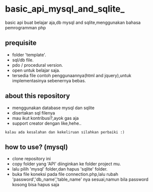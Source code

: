 # basic_api_mysql_and_sqlite_
basic api buat belajar aja,db mysql and sqlite,menggunakan bahasa pemrogramman php
## prequisite
- folder 'template'. 
- sql/db file.
- pdo / procedural version.
- open untuk belajar saja.
- tersedia file contoh penggunaannya(html and jquery),untuk implementasinya sebenernya bebas.

## about this repository
* menggunakan database mysql dan sqlite
* disertakan sql filenya
* mau ikut kontribusi?,ayok gas aja
* support creator dengan like,hehe..

```kalau ada kesalahan dan kekeliruan silahkan perbaiki :)```

## how to use? (mysql)
* clone repository ini
* copy folder yang 'API' diinginkan ke folder project mu.
* lalu pilih 'mysql' folder,dan hapus 'sqlite' folder.
* buka file koneksi pada file connection.php,lalu rubah 'password','db_name','table_name' nya sesuai,namun bila password kosong bisa hapus saja
